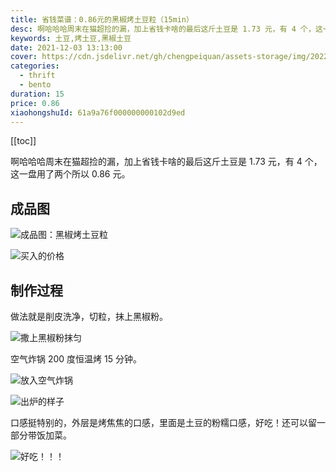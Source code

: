 ```yaml
---
title: 省钱菜谱：0.86元的黑椒烤土豆粒（15min）
desc: 啊哈哈哈周末在猫超捡的漏，加上省钱卡啥的最后这斤土豆是 1.73 元，有 4 个，这一盘用了两个所以 0.86 元。
keywords: 土豆,烤土豆,黑椒土豆
date: 2021-12-03 13:13:00
cover: https://cdn.jsdelivr.net/gh/chengpeiquan/assets-storage/img/2022/01/20220201221842.jpg
categories:
  - thrift
  - bento
duration: 15
price: 0.86
xiaohongshuId: 61a9a76f000000000102d9ed
---
```


[[toc]]

啊哈哈哈周末在猫超捡的漏，加上省钱卡啥的最后这斤土豆是 1.73 元，有 4 个，这一盘用了两个所以 0.86 元。

## 成品图

![成品图：黑椒烤土豆粒](https://cdn.jsdelivr.net/gh/chengpeiquan/assets-storage/img/2022/01/20220201221855.jpg)

![买入的价格](https://cdn.jsdelivr.net/gh/chengpeiquan/assets-storage/img/2022/01/20220201221857.jpg)

## 制作过程

做法就是削皮洗净，切粒，抹上黑椒粉。

![撒上黑椒粉抹匀](https://cdn.jsdelivr.net/gh/chengpeiquan/assets-storage/img/2022/01/20220201221852.jpg)

空气炸锅 200 度恒温烤 15 分钟。

![放入空气炸锅](https://cdn.jsdelivr.net/gh/chengpeiquan/assets-storage/img/2022/01/20220201221853.jpg)

![出炉的样子](https://cdn.jsdelivr.net/gh/chengpeiquan/assets-storage/img/2022/01/20220201221854.jpg)

口感挺特别的，外层是烤焦焦的口感，里面是土豆的粉糯口感，好吃！还可以留一部分带饭加菜。

![好吃！！！](https://cdn.jsdelivr.net/gh/chengpeiquan/assets-storage/img/2022/01/20220201221856.jpg)

